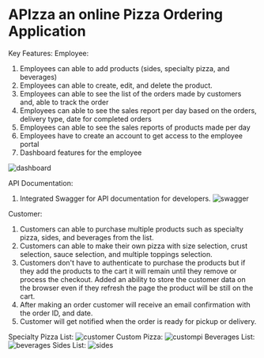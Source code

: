 # APIzza an online Pizza Ordering Application

Key Features:
Employee:
1. Employees can able to add products (sides, specialty pizza, and beverages)
2. Employees can able to create, edit, and delete the product.
3. Employees can able to see the list of the orders made by customers and, able to track the order
4. Employees can able to see the sales report per day based on the orders, delivery type, date for completed orders
5. Employees can able to see the sales reports of products made per day
6. Employees have to create an account to get access to the employee portal
7. Dashboard features for the employee

![dashboard](https://github.com/subbat9710/APIzza/assets/25064570/348d7e03-a554-4b8f-ba24-b6f177fa304b)

API Documentation:
1. Integrated Swagger for API documentation for developers.
![swagger](https://github.com/subbat9710/APIzza/assets/25064570/6dbb3d74-3e3e-4ffd-97af-b0eed82a7b40)

Customer:
1. Customers can able to purchase multiple products such as specialty pizza, sides, and beverages from the list.
2. Customers can able to make their own pizza with size selection, crust selection, sauce selection, and multiple toppings selection.
3. Customers don't have to authenticate to purchase the products but if they add the products to the cart it will remain until they remove or process the checkout. Added an ability to store the customer data on the browser even if they refresh the page the product will be still on the cart.
4. After making an order customer will receive an email confirmation with the order ID, and date.
5. Customer will get notified when the order is ready for pickup or delivery.

Specialty Pizza List:
![customer](https://github.com/subbat9710/APIzza/assets/25064570/cd54cd2f-12ba-4818-b242-8fe2bf53d5c1)
Custom Pizza:
![custompi](https://github.com/subbat9710/APIzza/assets/25064570/53a004f7-d88d-4887-a3ee-fd3d62c1fdfc)
Beverages List:
![beverages](https://github.com/subbat9710/APIzza/assets/25064570/9282f6ae-e431-4114-bb6d-7575135d57bb)
Sides List:
![sides](https://github.com/subbat9710/APIzza/assets/25064570/21b8dc35-7a6c-4f0f-b9f6-b655dabfaf83)
